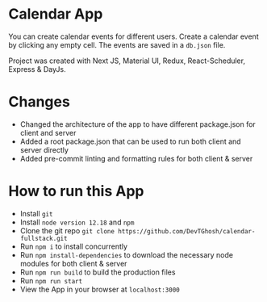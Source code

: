 # Calendar App

You can create calendar events for different users. Create a calendar event by clicking any empty cell. The events are saved in a `db.json` file.

Project was created with Next JS, Material UI, Redux, React-Scheduler, Express & DayJs.

# Changes

- Changed the architecture of the app to have different package.json for client and server
- Added a root package.json that can be used to run both client and server directly
- Added pre-commit linting and formatting rules for both client & server

# How to run this App

- Install `git`
- Install `node version 12.18` and `npm`
- Clone the git repo `git clone https://github.com/DevTGhosh/calendar-fullstack.git`
- Run `npm i` to install concurrently
- Run `npm install-dependencies` to download the necessary node modules for both client & server
- Run `npm run build` to build the production files
- Run `npm run start`
- View the App in your browser at `localhost:3000`
